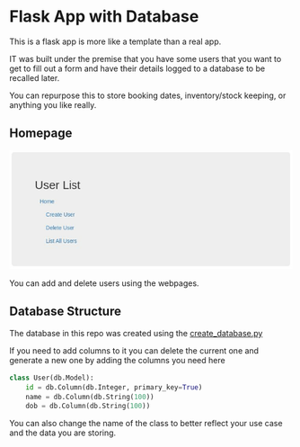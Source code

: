 # Flask App with Database

This is a flask app is more like a template than a real app.

IT was built under the premise that you have some users that you want to get to fill out a form and have their details logged to a database to be recalled later.

You can repurpose this to store booking dates, inventory/stock keeping, or anything you like really.
<br>

## Homepage

![Homepage](./docs/index.png)

You can add and delete users using the webpages.
<br>

## Database Structure

The database in this repo was created using the [create_database.py](./database/create_database.py)

If you need to add columns to it you can delete the current one and generate a new one by adding the columns you need here

```python
class User(db.Model):
    id = db.Column(db.Integer, primary_key=True)
    name = db.Column(db.String(100))
    dob = db.Column(db.String(100))
```

You can also change the name of the class to better reflect your use case and the data you are storing.
<br>